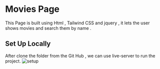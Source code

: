 # Movies Page
This Page is built using Html , Tailwind CSS and jquery , it lets the user shows movies and search them by name . 

## Set Up Locally 
After clone the folder from the Git Hub , we can use live-server to run the project.
![setup](https://user-images.githubusercontent.com/46220562/106352235-eee7c200-62e9-11eb-8fce-fa40a3e5350f.PNG)
